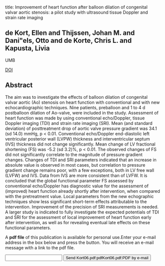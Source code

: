 title: Improvement of heart function after balloon dilation of congenital valvar aortic stenosis: a pilot study with ultrasound tissue Doppler and strain rate imaging

## de Kort, Ellen and Thijssen, Johan M. and Dani"els, Otto and de Korte, Chris L. and Kapusta, Livia
UMB

<a href="https://doi.org/10.1016/j.ultrasmedbio.2006.03.006">DOI</a>

## Abstract
The aim was to investigate the effects of balloon dilation of congenital valvar aortic (Ao) stenosis on heart function with conventional and with new echocardiographic techniques. Nine patients, preballoon and 1 to 4 d postballoon dilation of Ao-valve, were included in the study. Assessment of heart function was made by using conventional echo/Doppler, tissue Doppler imaging (TDI) and strain rate imaging (SRI). Mean (and standard deviation) of posttreatment drop of aortic valve pressure gradient was 34.1 (sd 14.0) mmHg, p < 0.01. Conventional echo/Doppler end-diastolic left ventricular posterior wall (LVPW) thickness and interventricular septum (IVS) thickness did not change significantly. Mean change of LV fractional shortening (FS) was -5.2 (sd 3.2)%, p < 0.01. The observed changes of FS did not significantly correlate to the magnitude of pressure gradient changes. Changes of TDI and SRI parameters indicated that an increase in absolute value is observed in most cases, but correlation to pressure gradient change remains poor, with a few exceptions, both in LV free wall (LVFW) and IVS. Data from IVS are more consistent than of LVFW. It is concluded that the global functional parameter FS assessed by conventional echo/Doppler has diagnostic value for the assessment of (improved) heart function already shortly after intervention, when compared with the pretreatment value. Local parameters from the new echographic techniques show less significant short-term effects attributable to the intervention. Improvement of the precision of SRI measurements is needed. A larger study is indicated to fully investigate the expected potentials of TDI and SRI for the assessment of local improvement of heart function early after intervention, as well as for revealing eventual late effects on these functional parameters.

A <b>pdf file</b> of this publication is available for personal use.Enter your e-mail address in the box below and press the button. You will receive an e-mail message with a link to the pdf file.
<form action="sender.php">  <input type="text" name="email">  <input type="submit" value="Send Kort06.pdf:pdfKort06.pdf:PDF by e-mail"></form>